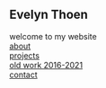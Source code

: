## Evelyn Thoen
welcome to my website\
[about](/About.md)\
[projects](Projects.md)\
[old work 2016-2021](/Old%20work.md)\
[contact](/Contact.md) 
